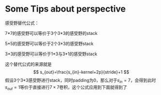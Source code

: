 # Some Tips about perspective

感受野替代公式：

7\*7的感受野可以等价于3个3\*3的感受野的stack

5\*5的感受野可以等价于2个3\*3的感受野stack

3\*3的感受野可以等价于1\*3与3\*1的感受野stack

这个替代公式的来源就是
$$
s_{out}=\frac{s_{in}-kernel+2p}{stride}+1
$$
假设3个3*3感受野进行stack，同时padding为0，那么对于$s_{in}=7$，会得到此时$s_{out}=1$等价于直接进行$7\times7$卷积，这个公式应用到下面就得到了



